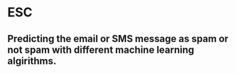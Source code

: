 # ESC
## Predicting the email or SMS message as spam or not spam with different machine learning algirithms.
